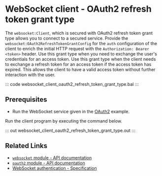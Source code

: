# WebSocket client - OAuth2 refresh token grant type

The `websocket:Client`, which is secured with OAuth2 refresh token grant type allows you to connect to a secured service. Provide the `websocket:OAuth2RefreshTokenGrantConfig` for the `auth` configuration of the client to enrich the initial HTTP request with the `Authorization: Bearer <token>` header. Use this grant type when you need to exchange the user's credentials for an access token. Use this grant type when the client needs to exchange a refresh token for an access token if the access token has expired. This allows the client to have a valid access token without further interaction with the user.

::: code websocket_client_oauth2_refresh_token_grant_type.bal :::

## Prerequisites
- Run the WebSocket service given in the [OAuth2](/learn/by-example/websocket-service-oauth2/) example.

Run the client program by executing the command below.

::: out websocket_client_oauth2_refresh_token_grant_type.out :::

## Related Links
- [`websocket` module - API documentation](https://lib.ballerina.io/ballerina/websocket/latest)
- [`oauth2` module - API documentation](https://lib.ballerina.io/ballerina/oauth2/latest/)
- [WebSocket authentication - Specification](/spec/websocket/#52-authentication-and-authorization)
